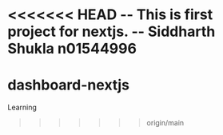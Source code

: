<<<<<<< HEAD
-- This is first project for nextjs. 
-- Siddharth Shukla n01544996
=======
# dashboard-nextjs
Learning
>>>>>>> origin/main
